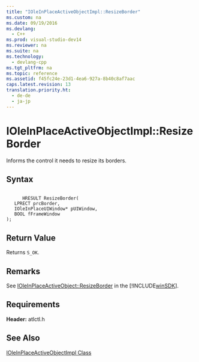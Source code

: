```yaml
---
title: "IOleInPlaceActiveObjectImpl::ResizeBorder"
ms.custom: na
ms.date: 09/19/2016
ms.devlang: 
  - C++
ms.prod: visual-studio-dev14
ms.reviewer: na
ms.suite: na
ms.technology: 
  - devlang-cpp
ms.tgt_pltfrm: na
ms.topic: reference
ms.assetid: f45fc24e-23d1-4ea6-927a-8b40c8af7aac
caps.latest.revision: 13
translation.priority.ht: 
  - de-de
  - ja-jp
---
```

# IOleInPlaceActiveObjectImpl::ResizeBorder
Informs the control it needs to resize its borders.  
  
## Syntax  
  
```  
  
      HRESULT ResizeBorder(  
   LPRECT prcBorder,  
   IOleInPlaceUIWindow* pUIWindow,  
   BOOL fFrameWindow   
);  
```  
  
## Return Value  
 Returns `S_OK`.  
  
## Remarks  
 See [IOleInPlaceActiveObject::ResizeBorder](http://msdn.microsoft.com/library/windows/desktop/ms680053) in the [!INCLUDE[winSDK](../vs140/includes/winSDK_md.md)].  
  
## Requirements  
 **Header:** atlctl.h  
  
## See Also  
 [IOleInPlaceActiveObjectImpl Class](../vs140/IOleInPlaceActiveObjectImpl-Class.md)